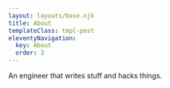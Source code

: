 ```yaml
---
layout: layouts/base.njk
title: About
templateClass: tmpl-post
eleventyNavigation:
  key: About
  order: 3
---
```


An engineer that writes stuff and hacks things.
